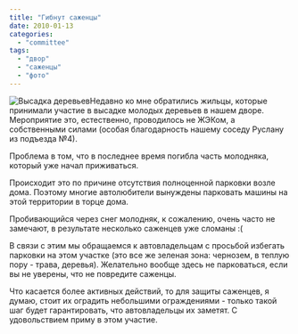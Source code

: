 ```yaml
---
title: "Гибнут саженцы"
date: 2010-01-13
categories: 
  - "committee"
tags: 
  - "двор"
  - "саженцы"
  - "фото"
---
```


![Высадка деревьев](http://shevchenko4a.brovary.org/wp-content/uploads/2010/01/tree-planting.jpg "Высадка деревьев")Недавно ко мне обратились жильцы, которые принимали участие в высадке молодых деревьев в нашем дворе. Мероприятие это, естественно, проводилось не ЖЭКом, а собственными силами (особая благодарность нашему соседу Руслану из подъезда №4).

Проблема в том, что в последнее время погибла часть молодняка, который уже начал приживаться.

Происходит это по причине отсутствия полноценной парковки возле дома. Поэтому многие автолюбители вынуждены парковать машины на этой территории в торце дома.

Пробивающийся через снег молодняк, к сожалению, очень часто не замечают, в результате несколько саженцев уже сломаны :(

В связи с этим мы обращаемся к автовладельцам с просьбой избегать парковки на этом участке (это все же зеленая зона: чернозем, в теплую пору - трава, деревья). Желательно вообще здесь не парковаться, если вы не уверены, что не повредите саженцы.

Что касается более активных действий, <!--more-->то для защиты саженцев, я думаю, стоит их оградить небольшими ограждениями - только такой шаг будет гарантировать, что автовладельцы их заметят. С удовольствием приму в этом участие.

<script type="text/javascript">$(document).ready(function() { $("#container").pwi({ username: 'shevchenko4a.brovary.org', mode: 'album', album: 'TreesSuffer', thumbSize: 144, showAlbumDescription: false }); });</script>
